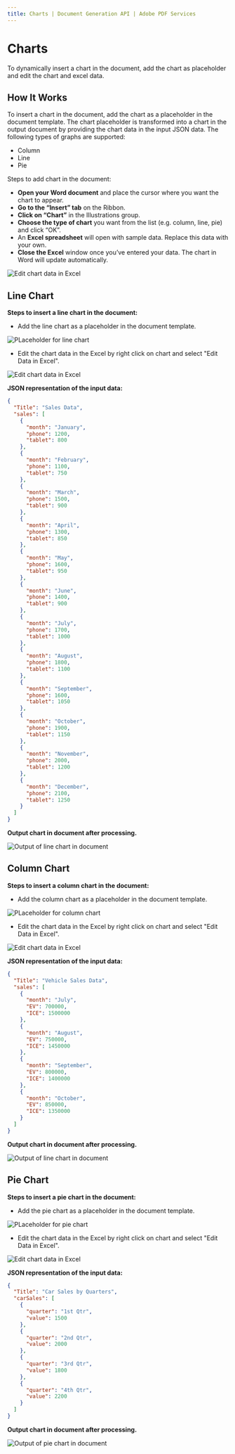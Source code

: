 ```yaml
---
title: Charts | Document Generation API | Adobe PDF Services
---
```

# Charts

To dynamically insert a chart in the document, add the chart as placeholder and edit the chart and excel data.

## How It Works

To insert a chart in the document, add the chart as a placeholder in the document template. The chart placeholder is transformed into a chart in the output document by providing the chart data in the input JSON data.
The following types of graphs are supported:

- Column
- Line
- Pie

Steps to add chart in the document:

- **Open your Word document** and place the cursor where you want the chart to appear.
- **Go to the “Insert” tab** on the Ribbon.
- **Click on “Chart”** in the Illustrations group.
- **Choose the type of chart** you want from the list (e.g. column, line, pie) and click “OK”.
- An **Excel spreadsheet** will open with sample data. Replace this data with your own.
- **Close the Excel** window once you’ve entered your data. The chart in Word will update automatically.

![Edit chart data in Excel](../images/insert_chart_in_document.png)

## Line Chart

**Steps to insert a line chart in the document:**

- Add the line chart as a placeholder in the document template.

![PLaceholder for line chart](../images/placeholder_line_chart.png)

- Edit the chart data in the Excel by right click on chart and select "Edit Data in Excel".

![Edit chart data in Excel](../images/line_chart_excel.jpg)

**JSON representation of the input data:**

```json
{
  "Title": "Sales Data",
  "sales": [
    {
      "month": "January",
      "phone": 1200,
      "tablet": 800
    },
    {
      "month": "February",
      "phone": 1100,
      "tablet": 750
    },
    {
      "month": "March",
      "phone": 1500,
      "tablet": 900
    },
    {
      "month": "April",
      "phone": 1300,
      "tablet": 850
    },
    {
      "month": "May",
      "phone": 1600,
      "tablet": 950
    },
    {
      "month": "June",
      "phone": 1400,
      "tablet": 900
    },
    {
      "month": "July",
      "phone": 1700,
      "tablet": 1000
    },
    {
      "month": "August",
      "phone": 1800,
      "tablet": 1100
    },
    {
      "month": "September",
      "phone": 1600,
      "tablet": 1050
    },
    {
      "month": "October",
      "phone": 1900,
      "tablet": 1150
    },
    {
      "month": "November",
      "phone": 2000,
      "tablet": 1200
    },
    {
      "month": "December",
      "phone": 2100,
      "tablet": 1250
    }
  ]
}
```

**Output chart in document after processing.**

![Output of line chart in document](../images/line_chart_output.png)

## Column Chart


**Steps to insert a column chart in the document:**

- Add the column chart as a placeholder in the document template.

![PLaceholder for column chart](../images/placeholder_column_chart.png)

- Edit the chart data in the Excel by right click on chart and select "Edit Data in Excel".

![Edit chart data in Excel](../images/column_chart_excel.png)

**JSON representation of the input data:**

```json
{
  "Title": "Vehicle Sales Data",
  "sales": [
    {
      "month": "July",
      "EV": 700000,
      "ICE": 1500000
    },
    {
      "month": "August",
      "EV": 750000,
      "ICE": 1450000
    },
    {
      "month": "September",
      "EV": 800000,
      "ICE": 1400000
    },
    {
      "month": "October",
      "EV": 850000,
      "ICE": 1350000
    }
  ]
}

```

**Output chart in document after processing.**

![Output of line chart in document](../images/column_chart_output.png)

## Pie Chart

**Steps to insert a pie chart in the document:**

- Add the pie chart as a placeholder in the document template.

![PLaceholder for pie chart](../images/placeholder_column_chart.png)

- Edit the chart data in the Excel by right click on chart and select "Edit Data in Excel".

![Edit chart data in Excel](../images/pie_chart_excel.png)

**JSON representation of the input data:**

```json
{
  "Title": "Car Sales by Quarters",
  "carSales": [
    {
      "quarter": "1st Qtr",
      "value": 1500
    },
    {
      "quarter": "2nd Qtr",
      "value": 2000
    },
    {
      "quarter": "3rd Qtr",
      "value": 1800
    },
    {
      "quarter": "4th Qtr",
      "value": 2200
    }
  ]
}
```

**Output chart in document after processing.**

![Output of pie chart in document](../images/pie_chart_output.png)